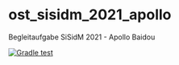 # ost_sisidm_2021_apollo
Begleitaufgabe SiSidM 2021 - Apollo Baidou

[![Gradle test](https://github.com/rocko/ost_sisidm_2021_apollo/actions/workflows/gradle_test.yml/badge.svg)](https://github.com/rocko/ost_sisidm_2021_apollo/actions/workflows/gradle_test.yml)
